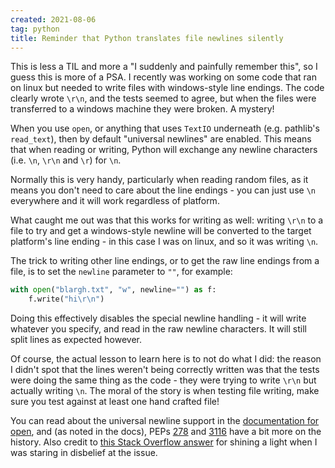 ```yaml
---
created: 2021-08-06
tag: python
title: Reminder that Python translates file newlines silently
---
```

This is less a TIL and more a "I suddenly and painfully remember this", so I guess this
is more of a PSA. I recently was working on some code that ran on linux but needed to
write files with windows-style line endings. The code clearly wrote `\r\n`, and the
tests seemed to agree, but when the files were transferred to a windows machine they
were broken. A mystery!

When you use `open`, or anything that uses `TextIO` underneath (e.g. pathlib's
`read_text`), then by default "universal newlines" are enabled. This means that when
reading or writing, Python will exchange any newline characters (i.e. `\n`, `\r\n` and
`\r`) for `\n`.

Normally this is very handy, particularly when reading random files, as it means you
don't need to care about the line endings - you can just use `\n` everywhere and it will
work regardless of platform.

What caught me out was that this works for writing as well: writing `\r\n`
to a file to try and get a windows-style newline will be converted to the target
platform's line ending - in this case I was on linux, and so it was writing `\n`.

The trick to writing other line endings, or to get the raw line endings from a file, is
to set the `newline` parameter to `""`, for example:

```python
with open("blargh.txt", "w", newline="") as f:
    f.write("hi\r\n")
```

Doing this effectively disables the special newline handling - it will write whatever
you specify, and read in the raw newline characters. It will still split lines as
expected however.

Of course, the actual lesson to learn here is to not do what I did: the reason I didn't
spot that the lines weren't being correctly written was that the tests were doing the
same thing as the code - they were trying to write `\r\n` but actually writing `\n`. The
moral of the story is when testing file writing, make sure you test against at least one
hand crafted file!

You can read about the universal newline support in the
[documentation for open](https://docs.python.org/3/library/functions.html#open-newline-parameter),
and (as noted in the docs), PEPs [278](https://www.python.org/dev/peps/pep-0278/) and
[3116](https://www.python.org/dev/peps/pep-3116/) have a bit more on the history. Also
credit to [this Stack Overflow answer](https://stackoverflow.com/questions/20350305/python-read-crlf-text-file-as-is-with-crlf#20350545) for shining a light when I was
staring in disbelief at the issue.
